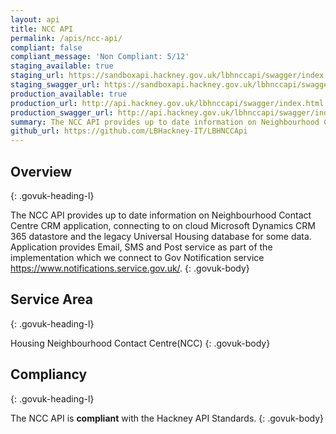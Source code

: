 ```yaml
---
layout: api
title: NCC API
permalink: /apis/ncc-api/
compliant: false
compliant_message: 'Non Compliant: 5/12'
staging_available: true
staging_url: https://sandboxapi.hackney.gov.uk/lbhnccapi/swagger/index.html
staging_swagger_url: https://sandboxapi.hackney.gov.uk/lbhnccapi/swagger/index.html
production_available: true
production_url: http://api.hackney.gov.uk/lbhnccapi/swagger/index.html
production_swagger_url: http://api.hackney.gov.uk/lbhnccapi/swagger/index.html
summary: The NCC API provides up to date information on Neighbourhood Contact Centre CRM application, connecting to on cloud Microsoft Dynamics CRM 365 datastore and the legacy Universal Housing database for some data.
github_url: https://github.com/LBHackney-IT/LBHNCCApi
---
```


## Overview
{: .govuk-heading-l}

The NCC API provides up to date information on Neighbourhood Contact Centre CRM application, connecting to on cloud Microsoft Dynamics CRM 365 datastore and the legacy Universal Housing database for some data. Application provides Email, SMS and Post service as part of the implementation which we connect to Gov Notification service https://www.notifications.service.gov.uk/.
{: .govuk-body}

## Service Area
{: .govuk-heading-l}

Housing Neighbourhood Contact Centre(NCC)
{: .govuk-body}

## Compliancy
{: .govuk-heading-l}

The NCC API is **compliant** with the Hackney API Standards.
{: .govuk-body}
